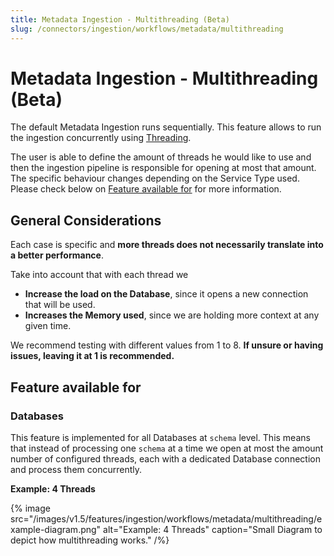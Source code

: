 ```yaml
---
title: Metadata Ingestion - Multithreading (Beta)
slug: /connectors/ingestion/workflows/metadata/multithreading
---
```


# Metadata Ingestion - Multithreading (Beta)

The default Metadata Ingestion runs sequentially. This feature allows to run the ingestion concurrently using [Threading](https://docs.python.org/3/library/threading.html).

The user is able to define the amount of threads he would like to use and then the ingestion pipeline is responsible for opening at most that amount. The specific behaviour changes depending on the Service Type used. Please check below on [Feature available for](#feature-available-for) for more information.

## General Considerations

Each case is specific and **more threads does not necessarily translate into a better performance**.

Take into account that with each thread we

- **Increase the load on the Database**, since it opens a new connection that will be used.
- **Increases the Memory used**, since we are holding more context at any given time.

We recommend testing with different values from 1 to 8. **If unsure or having issues, leaving it at 1 is recommended.**

## Feature available for

### Databases

This feature is implemented for all Databases at `schema` level. This means that instead of processing one `schema` at a time we open at most the amount number of configured threads, each with a dedicated Database connection and process them concurrently.

**Example: 4 Threads**

{% image
  src="/images/v1.5/features/ingestion/workflows/metadata/multithreading/example-diagram.png"
  alt="Example: 4 Threads"
  caption="Small Diagram to depict how multithreading works." /%}
